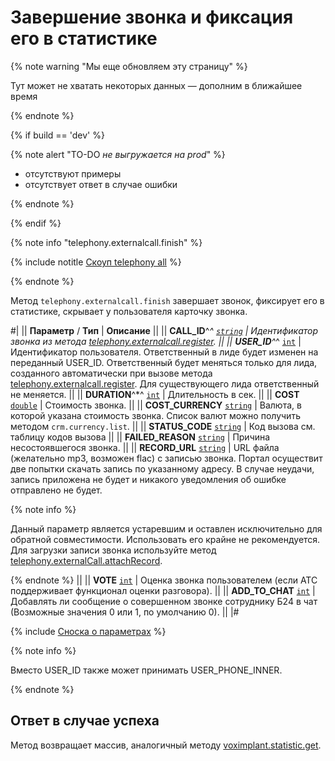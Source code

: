 # Завершение звонка и фиксация его в статистике

{% note warning "Мы еще обновляем эту страницу" %}

Тут может не хватать некоторых данных — дополним в ближайшее время

{% endnote %}

{% if build == 'dev' %}

{% note alert "TO-DO _не выгружается на prod_" %}

- отсутствуют примеры
- отсутствует ответ в случае ошибки

{% endnote %}

{% endif %}

{% note info "telephony.externalcall.finish" %}

{% include notitle [Скоуп telephony all](./_includes/scope-telephony-all.md) %}

{% endnote %}

Метод `telephony.externalcall.finish` завершает звонок, фиксирует его в статистике, скрывает у пользователя карточку звонка.

#|
|| **Параметр** / **Тип** | **Описание** ||
|| **CALL_ID**^*^ 
[`string`](../data-types.md) | Идентификатор звонка из метода [telephony.externalcall.register](telephony-external-call-register.md). ||
|| **USER_ID**^*^ 
[`int`](../data-types.md) | Идентификатор пользователя. Ответственный в лиде будет изменен на переданный USER_ID. Ответственный будет меняться только для лида, созданного автоматически при вызове метода [telephony.externalcall.register](telephony-external-call-register.md). Для существующего лида ответственный не меняется. ||
|| **DURATION**^*^ 
[`int`](../data-types.md) | Длительность в сек. ||
|| **COST** 
[`double`](../data-types.md) | Стоимость звонка. ||
|| **COST_CURRENCY** 
[`string`](../data-types.md) | Валюта, в которой указана стоимость звонка. Список валют можно получить методом `crm.currency.list`. ||
|| **STATUS_CODE** 
[`string`](../data-types.md) | Код вызова см. таблицу кодов вызова ||
|| **FAILED_REASON** 
[`string`](../data-types.md) | Причина несостоявшегося звонка. ||
|| **RECORD_URL** 
[`string`](../data-types.md) | URL файла (желательно mp3, возможен flac) с записью звонка.
Портал осуществит две попытки скачать запись по указанному адресу. В случае неудачи, запись приложена не будет и никакого уведомления об ошибке отправлено не будет.

{% note info %}

Данный параметр является устаревшим и оставлен исключительно для обратной совместимости. Использовать его крайне не рекомендуется. Для загрузки записи звонка используйте метод [telephony.externalCall.attachRecord](telephony-external-call-attach-record.md).

{% endnote %}
||
|| **VOTE** 
[`int`](../data-types.md) | Оценка звонка пользователем (если АТС поддерживает функционал оценки разговора). ||
|| **ADD_TO_CHAT** 
[`int`](../data-types.md) | Добавлять ли сообщение о совершенном звонке сотруднику Б24 в чат (Возможные значения 0 или 1, по умолчанию 0). ||
|#

{% include [Сноска о параметрах](../../_includes/required.md) %}

{% note info %}

Вместо USER_ID также может принимать USER_PHONE_INNER.

{% endnote %}

## Ответ в случае успеха

Метод возвращает массив, аналогичный методу [voximplant.statistic.get](voximplant-statistic-get.md).